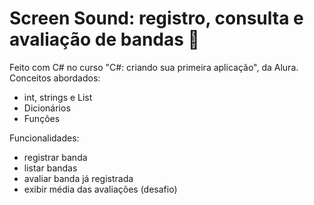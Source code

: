 # Screen Sound: registro, consulta e avaliação de bandas 🥁

Feito com C# no curso "C#: criando sua primeira aplicação", da Alura.
Conceitos abordados:
- int, strings e List
- Dicionários
- Funções

Funcionalidades:
- registrar banda
- listar bandas
- avaliar banda já registrada
- exibir média das avaliações (desafio)
